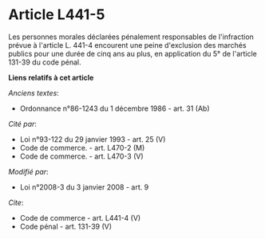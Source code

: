 # Article L441-5

Les personnes morales déclarées pénalement responsables de l'infraction prévue à l'article L. 441-4 encourent une peine
d'exclusion des marchés publics pour une durée de cinq ans au plus, en application du 5° de l'article 131-39 du code pénal.

**Liens relatifs à cet article**

_Anciens textes_:

  - Ordonnance n°86-1243 du 1 décembre 1986 - art. 31 (Ab)

_Cité par_:

  - Loi n°93-122 du 29 janvier 1993 - art. 25 (V)
  - Code de commerce. - art. L470-2 (M)
  - Code de commerce. - art. L470-3 (V)

_Modifié par_:

  - Loi n°2008-3 du 3 janvier 2008 - art. 9

_Cite_:

  - Code de commerce - art. L441-4 (V)
  - Code pénal - art. 131-39 (V)
